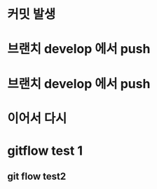 # 커밋 발생

# 브랜치 develop 에서 push

# 브랜치 develop 에서 push
# 이어서 다시

# gitflow test 1


## git flow test2

